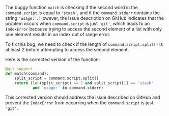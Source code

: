The buggy function `match` is checking if the second word in the `command.script` is equal to `'stash'`, and if the `command.stderr` contains the string `'usage:'`. However, the issue description on GitHub indicates that the problem occurs when `command.script` is just `'git'`, which leads to an `IndexError` because trying to access the second element of a list with only one element results in an index out of range error.

To fix this bug, we need to check if the length of `command.script.split()` is at least 2 before attempting to access the second element.

Here is the corrected version of the function:

```python
@git_support
def match(command):
    split_script = command.script.split()
    return (len(split_script) >= 2 and split_script[1] == 'stash'
            and 'usage:' in command.stderr)
``` 

This corrected version should address the issue described on GitHub and prevent the `IndexError` from occurring when the `command.script` is just `'git'`.